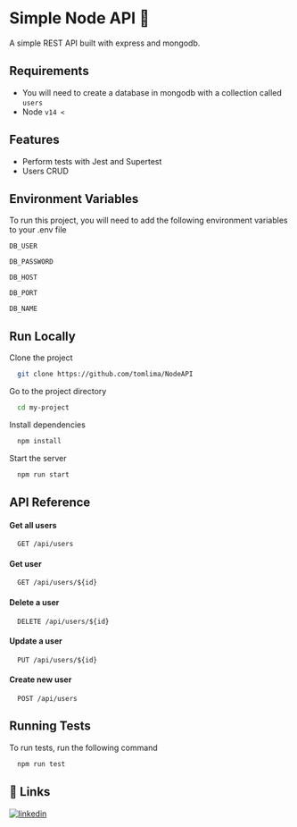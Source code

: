 
# Simple Node API 🐼​

A simple REST API built with express and mongodb.



## Requirements

 - You will need to create a database in mongodb with a collection called `users`
 - Node `v14 <`  

## Features

- Perform tests with Jest and Supertest
- Users CRUD


## Environment Variables

To run this project, you will need to add the following environment variables to your .env file

`DB_USER`

`DB_PASSWORD`

`DB_HOST`

`DB_PORT`

`DB_NAME`


## Run Locally

Clone the project

```bash
  git clone https://github.com/tomlima/NodeAPI
```

Go to the project directory

```bash
  cd my-project
```

Install dependencies

```bash
  npm install
```


Start the server

```bash
  npm run start
```


## API Reference

#### Get all users

```http
  GET /api/users
```

#### Get user

```http
  GET /api/users/${id}
```

#### Delete a user 

```http
  DELETE /api/users/${id}
```

#### Update a user 

```http
  PUT /api/users/${id}
```

#### Create new user

```http
  POST /api/users
```



## Running Tests

To run tests, run the following command

```bash
  npm run test
```


## 🔗 Links
[![linkedin](https://img.shields.io/badge/linkedin-0A66C2?style=for-the-badge&logo=linkedin&logoColor=white)](https://www.linkedin.com/in/tom-lima-b8118812a)

